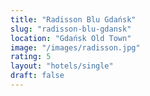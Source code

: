 ```yaml
---
title: "Radisson Blu Gdańsk"
slug: "radisson-blu-gdansk"
location: "Gdańsk Old Town"
image: "/images/radisson.jpg"
rating: 5
layout: "hotels/single"
draft: false
---
```

